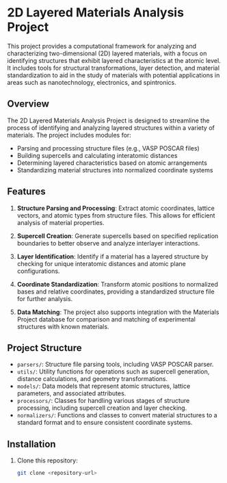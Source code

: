 # 2D Layered Materials Analysis Project

This project provides a computational framework for analyzing and characterizing two-dimensional (2D) layered materials, with a focus on identifying structures that exhibit layered characteristics at the atomic level. It includes tools for structural transformations, layer detection, and material standardization to aid in the study of materials with potential applications in areas such as nanotechnology, electronics, and spintronics.

## Overview

The 2D Layered Materials Analysis Project is designed to streamline the process of identifying and analyzing layered structures within a variety of materials. The project includes modules for:
- Parsing and processing structure files (e.g., VASP POSCAR files)
- Building supercells and calculating interatomic distances
- Determining layered characteristics based on atomic arrangements
- Standardizing material structures into normalized coordinate systems

## Features

1. **Structure Parsing and Processing**: Extract atomic coordinates, lattice vectors, and atomic types from structure files. This allows for efficient analysis of material properties.

2. **Supercell Creation**: Generate supercells based on specified replication boundaries to better observe and analyze interlayer interactions.

3. **Layer Identification**: Identify if a material has a layered structure by checking for unique interatomic distances and atomic plane configurations.

4. **Coordinate Standardization**: Transform atomic positions to normalized bases and relative coordinates, providing a standardized structure file for further analysis.

5. **Data Matching**: The project also supports integration with the Materials Project database for comparison and matching of experimental structures with known materials.

## Project Structure

- `parsers/`: Structure file parsing tools, including VASP POSCAR parser.
- `utils/`: Utility functions for operations such as supercell generation, distance calculations, and geometry transformations.
- `models/`: Data models that represent atomic structures, lattice parameters, and associated attributes.
- `processors/`: Classes for handling various stages of structure processing, including supercell creation and layer checking.
- `normalizers/`: Functions and classes to convert material structures to a standard format and to ensure consistent coordinate systems.

## Installation

1. Clone this repository:
   ```bash
   git clone <repository-url>
